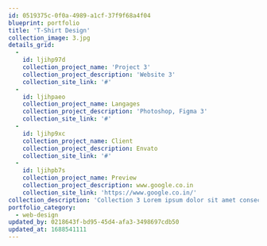 ```yaml
---
id: 0519375c-0f0a-4989-a1cf-37f9f68a4f04
blueprint: portfolio
title: 'T-Shirt Design'
collection_image: 3.jpg
details_grid:
  -
    id: ljihp97d
    collection_project_name: 'Project 3'
    collection_project_description: 'Website 3'
    collection_site_link: '#'
  -
    id: ljihpaeo
    collection_project_name: Langages
    collection_project_description: 'Photoshop, Figma 3'
    collection_site_link: '#'
  -
    id: ljihp9xc
    collection_project_name: Client
    collection_project_description: Envato
    collection_site_link: '#'
  -
    id: ljihpb7s
    collection_project_name: Preview
    collection_project_description: www.google.co.in
    collection_site_link: 'https://www.google.co.in/'
collection_description: 'Collection 3 Lorem ipsum dolor sit amet consectetur, adipisicing elit. Mollitia placeat magnam possimus iusto blanditiis pariatur labore explicabo quo repellat hic dolorum numquam asperiores, voluptatum fugiat reiciendis aspernatur, non, odio aperiam voluptas ex tempora vitae. Dolor, consequatur quidem! Quas magni distinctio dolorum dolore natus, vel numquam accusamus. Nostrum eligendi recusandae qui tempore deserunt!'
portfolio_category:
  - web-design
updated_by: 0218643f-bd95-45d4-afa3-3498697cdb50
updated_at: 1688541111
---
```

